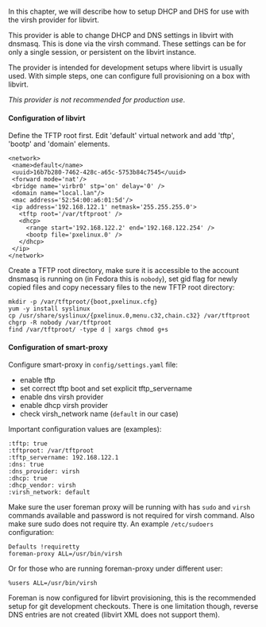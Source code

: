 In this chapter, we will describe how to setup DHCP and DHS for use with the
virsh provider for libvirt.

This provider is able to change DHCP and DNS settings in libvirt with dnsmasq.
This is done via the virsh command. These settings can be for only a single
session, or persistent on the libvirt instance.

The provider is intended for development setups where libvirt is usually used.
With simple steps, one can configure full provisioning on a box with libvirt.

*This provider is not recommended for production use*.

#### Configuration of libvirt

Define the TFTP root first. Edit 'default' virtual network and add 'tftp', 'bootp'
and 'domain' elements.

    <network>
     <name>default</name>
     <uuid>16b7b280-7462-428c-a65c-5753b84c7545</uuid>
     <forward mode='nat'/>
     <bridge name='virbr0' stp='on' delay='0' />
     <domain name="local.lan"/>
     <mac address='52:54:00:a6:01:5d'/>
     <ip address='192.168.122.1' netmask='255.255.255.0'>
       <tftp root='/var/tftproot' />
       <dhcp>
         <range start='192.168.122.2' end='192.168.122.254' />
         <bootp file='pxelinux.0' />
       </dhcp>
     </ip>
    </network>

Create a TFTP root directory, make sure it is accessible to the account
dnsmasq is running on (in Fedora this is `nobody`), set gid flag for newly
copied files and copy necessary files to the new TFTP root directory:

    mkdir -p /var/tftproot/{boot,pxelinux.cfg}
    yum -y install syslinux
    cp /usr/share/syslinux/{pxelinux.0,menu.c32,chain.c32} /var/tftproot
    chgrp -R nobody /var/tftproot
    find /var/tftproot/ -type d | xargs chmod g+s

#### Configuration of smart-proxy

Configure smart-proxy in `config/settings.yaml` file:

* enable tftp
* set correct tftp boot and set explicit tftp\_servername
* enable dns virsh provider
* enable dhcp virsh provider
* check virsh\_network name (`default` in our case)

Important configuration values are (examples):

    :tftp: true
    :tftproot: /var/tftproot
    :tftp_servername: 192.168.122.1
    :dns: true
    :dns_provider: virsh
    :dhcp: true
    :dhcp_vendor: virsh
    :virsh_network: default

Make sure the user foreman proxy will be running with has `sudo` and `virsh`
commands available and password is not required for virsh command. Also make
sure sudo does not require tty. An example `/etc/sudoers` configuration:

    Defaults !requiretty
    foreman-proxy ALL=/usr/bin/virsh

Or for those who are running foreman-proxy under different user:

    %users ALL=/usr/bin/virsh

Foreman is now configured for libvirt provisioning, this is the recommended
setup for git development checkouts. There is one limitation though, reverse
DNS entries are not created (libvirt XML does not support them).
